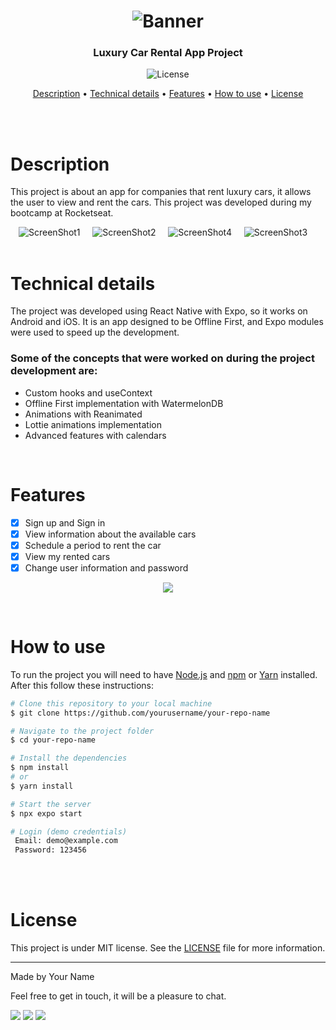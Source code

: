 <h1 align="center">
    <img alt="Banner" title="#banner" src="./assets/rentx-publish-assets/banner/banner.png" />
</h1>

<h3 align="center">Luxury Car Rental App Project</h3>

<p align="center">
  <img alt="License" src="https://img.shields.io/badge/license-MIT-brightgreen">
</p>

<p align="center">
 <a href="#description">Description</a> • 
 <a href="#technical-details">Technical details</a> •
 <a href="#features">Features</a> • 
 <a href="#how-to-use">How to use</a> • 
 <a href="#license">License</a>
</p>

<br>
<br>

# Description
<p>This project is about an app for companies that rent luxury cars, it allows the user to view and rent the cars. This project was developed during my bootcamp at Rocketseat.</p>


<div align="center">
 <img alt="ScreenShot1" title="#screenshot1" src="./assets/rentx-publish-assets/screenshots/screenshot4.png"  />&nbsp;&nbsp;&nbsp;&nbsp;
 <img alt="ScreenShot2" title="#screenshot2" src="./assets/rentx-publish-assets/screenshots/screenshot1.png"  />&nbsp;&nbsp;&nbsp;&nbsp;
 <img alt="ScreenShot4" title="#screenshot4" src="./assets/rentx-publish-assets/screenshots/screenshot3.png"  />&nbsp;&nbsp;&nbsp;&nbsp;
 <img alt="ScreenShot3" title="#screenshot3" src="./assets/rentx-publish-assets/screenshots/screenshot2.png"  />&nbsp;&nbsp;&nbsp;&nbsp;
</div>


<br>

# Technical details
<p>The project was developed using React Native with Expo, so it works on Android and iOS. It is an app designed to be Offline First, and Expo modules were used to speed up the development.</p>

### Some of the concepts that were worked on during the project development are:

- Custom hooks and useContext
- Offline First implementation with WatermelonDB
- Animations with Reanimated
- Lottie animations implementation
- Advanced features with calendars

<br>

# Features

- [x] Sign up and Sign in
- [x] View information about the available cars
- [x] Schedule a period to rent the car
- [x] View my rented cars
- [x] Change user information and password

<p align="center">
  <img src="./assets/rentx-publish-assets/preview/preview-rentx.gif">
</p>

<br>


# How to use

To run the project you will need to have [Node.js](https://nodejs.org/) and [npm](https://www.npmjs.com/) or [Yarn](https://classic.yarnpkg.com/en/docs/getting-started) installed. After this follow these instructions:

```bash
# Clone this repository to your local machine
$ git clone https://github.com/yourusername/your-repo-name

# Navigate to the project folder
$ cd your-repo-name

# Install the dependencies
$ npm install
# or
$ yarn install

# Start the server
$ npx expo start

# Login (demo credentials)
 Email: demo@example.com
 Password: 123456
```

<br>
<br>

# License

This project is under MIT license. See the [LICENSE](LICENSE) file for more information.

---

Made by Your Name
<div>
 <p> Feel free to get in touch, it will be a pleasure to chat.</p>
  <a href="https://www.linkedin.com/in/your-linkedin/" target="_blank"><img src="https://img.shields.io/badge/LinkedIn-0077B5?style=for-the-badge&logo=linkedin&logoColor=white" target="_blank"></a>
  <a href="mailto:your-email@example.com?subject=Hello%20From%20Github"><img src="https://img.shields.io/badge/gmail-%23D14836.svg?&style=for-the-badge&logo=gmail&logoColor=white" /></a>
  <a href="https://t.me/your_telegram_username"><img src="https://img.shields.io/badge/Telegram-2CA5E0?style=for-the-badge&logo=telegram&logoColor=white" /></a>&nbsp;&nbsp;&nbsp;&nbsp;
</div>

